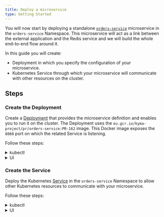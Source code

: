 ```yaml
---
title: Deploy a microservice
type: Getting Started
---
```


You will now start by deploying a standalone [`orders-service`](https://github.com/kyma-project/examples/blob/master/http-db-service/README.md) microservice in the `orders-service` Namespace. This microservice will act as a link between the external application and the Redis service and we will build the whole end-to-end flow around it.

In this guide you will create:

- Deployment in which you specify the configuration of your microservice.
- Kubernetes Service through which your microservice will communicate with other resources on the cluster.

## Steps

### Create the Deployment

Create a [Deployment](https://kubernetes.io/docs/concepts/workloads/controllers/deployment/) that provides the microservice definition and enables you to run it on the cluster. The Deployment uses the `eu.gcr.io/kyma-project/pr/orders-service:PR-162` image. This Docker image exposes the `8080` port on which the related Service is listening.

Follow these steps:

<div tabs name="steps" group="deploy-microservice">
  <details>
  <summary label="kubectl">
  kubectl
  </summary>

1. Apply the microservice definition to the `orders-service` Namespace on your cluster:

```bash
kubectl apply -f https://raw.githubusercontent.com/kyma-project/examples/master/orders-service/deployment/orders-service-deployment.yaml
```

2. Check if the Deployment was created. The correct Deployment status should set **readyReplicas** to `1`:

```bash
kubectl get deployment orders-service -n orders-service -o=jsonpath="{.status.readyReplicas}"
```

</details>
<details>
<summary label="ui">
UI
</summary>

1. Create `orders-service-deployment.yaml` on your machine containing [this Deployment definition](https://raw.githubusercontent.com/kyma-project/examples/master/orders-service/deployment/orders-service-deployment.yaml).
2. Once in the `orders-service` Namespace overview, select the **Deploy new resource** button.
3. Browse the `orders-service-deployment.yaml` file and select **Deploy** to confirm the changes.
4. Go to **Operation** > **Deployments** to make sure the status of `orders-service` is `RUNNING`.

</details>
</div>

### Create the Service

Deploy the Kubernetes [Service](https://kubernetes.io/docs/concepts/services-networking/service/) in the `orders-service` Namespace to allow other Kubernetes resources to communicate with your microservice.

Follow these steps:

<div tabs name="steps" group="deploy-microservice">
  <details>
  <summary label="kubectl">
  kubectl
  </summary>

Apply the Kubernetes Service to the `orders-service` Namespace on your cluster:

```bash
kubectl apply -f https://raw.githubusercontent.com/kyma-project/examples/master/orders-service/deployment/orders-service-service.yaml
```

  </details>
  <details>
  <summary label="ui">
  UI
  </summary>

1. Create `orders-service-service.yaml` on your machine containing [this Service definition](https://raw.githubusercontent.com/kyma-project/examples/master/orders-service/deployment/orders-service-service.yaml).
2. Once in the `orders-service` Namespace overview, select the **Deploy new resource** button.
3. Browse the `orders-service-service.yaml` file and select **Deploy** to confirm the changes.
4. Go to **Operation** > **Services** to make sure the status of `orders-service` is `RUNNING`.

  </details>
  </div>
